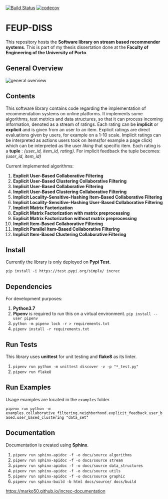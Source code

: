 [![Build Status](https://travis-ci.com/Marko50/FEUP-DISS.svg?token=zxXmDKs9f8jTTEztxFW7&branch=master)](https://travis-ci.com/Marko50/FEUP-DISS.svg?token=zxXmDKs9f8jTTEztxFW7&branch=master)
[![codecov](https://codecov.io/gh/Marko50/FEUP-DISS/branch/master/graph/badge.svg?token=V9LK9NWX9W)](https://codecov.io/gh/Marko50/FEUP-DISS)

# FEUP-DISS

This repository hosts the **Software library on stream based recommender systems**. This is part of my thesis dissertation done at
the **Faculty of Engineering of the University of Porto**.

## General Overview

![general overview](https://i.ibb.co/1qdmqRV/architecture.png)

## Contents

This software library contains code regarding the implementation of recommendation systems on online platforms. It implements some algorithms, test metrics and data structures, so that it can process incoming information, denoted as a stream of ratings. Each rating can be **implicit** or **explicit** and is given from an user to an item. Explicit ratings are direct evaluations given by users, for example on a 1-10 scale. Implicit ratings can be interpreted as actions users took on items(for example a page click) which can be interpreted as the user *liking* that specific item. Each rating is a **tuple** : *(user_id, item_id, rating)*. For implicit feedback the tuple becomes: *(user_id, item_id)*

Current implemented algorithms:

1. **Explicit User-Based Collaborative Filtering**
2. **Explicit User-Based Clustering Collaborative Filtering**
3. **Implicit User-Based Collaborative Filtering**
4. **Implicit User-Based Clustering Collaborative Filtering**
5. **Implicit Locality-Sensitive-Hashing Item-Based Collaborative Filtering**
6. **Implicit Locality-Sensitive-Hashing User-Based Collaborative Filtering**
7. **Implicit Matrix Factorization**
8. **Explicit Matrix Factorization with matrix preprocessing**
9. **Explicit Matrix Factorization without matrix preprocessing**
10. **Implicit Item-Based Collaborative Filtering**
11. **Implicit Parallel Item-Based Collaborative Filtering**
12. **Implicit Item-Based Clustering Collaborative Filtering**

## Install

Currently the library is only deployed on **Pypi Test**.

`pip install -i https://test.pypi.org/simple/ increc`

## Dependencies

For development purposes:

1. **Python3.7**
2. **Pipenv** is required to run this on a virtual environment. `pip install --user pipenv`
3. `python -m pipenv lock -r > requirements.txt`
4. `pipenv install -r requirements.txt`

## Run Tests

This library uses **unittest** for unit testing and **flake8** as its linter.

1. `pipenv run python -m unittest discover -v -p "*_test.py"`
2. `pipenv run flake8`

## Run Examples

Usage examples are located in the `examples` folder.

`pipenv run python -m examples.collaborative_filtering.neighborhood.explicit_feedback.user_based.user_based_clustering "data_set"`

## Documentation

Documentation is created using **Sphinx**.

1. `pipenv run sphinx-apidoc -f -o docs/source algorithms`
2. `pipenv run sphinx-apidoc -f -o docs/source stream`
3. `pipenv run sphinx-apidoc -f -o docs/source data_structures`
4. `pipenv run sphinx-apidoc -f -o docs/source utils`
5. `pipenv run sphinx-apidoc -f -o docs/source graphic`
6. `pipenv run sphinx-build -b html docs/source/ docs/build`

https://marko50.github.io/increc-documentation
